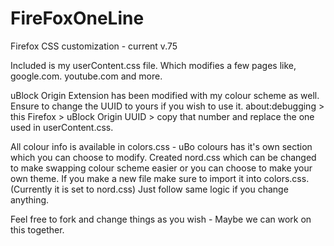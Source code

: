 # FireFoxOneLine
Firefox CSS customization - current v.75

Included is my userContent.css file.  Which modifies a few pages like, google.com. youtube.com and more.

uBlock Origin Extension has been modified with my colour scheme as well.  Ensure to change the UUID to yours if you wish to use it.
about:debugging > this Firefox > uBlock Origin UUID > copy that number and replace the one used in userContent.css.

All colour info is available in colors.css - uBo colours has it's own section which you can choose to modify.  Created nord.css which can be changed to make swapping colour scheme easier or you can choose to make your own theme.   If you make a new file make sure to import it into colors.css.  (Currently it is set to nord.css) Just follow same logic if you change anything.

Feel free to fork and change things as you wish - Maybe we can work on this together.
